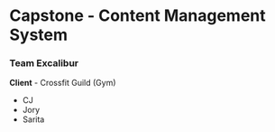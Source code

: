 # Capstone - Content Management System

### Team Excalibur

**Client** - Crossfit Guild (Gym)

* CJ
* Jory
* Sarita
